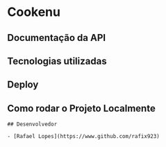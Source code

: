 # Cookenu

## Documentação da API

## Tecnologias utilizadas

## Deploy

## Como rodar o Projeto Localmente

<!-- Clone the project

```bash
  git clone https://link-to-project
```

Go to the project directory

```bash
  cd my-project
```

Install dependencies

```bash
  npm install
```

Start the server

```bash
  npm run start -->
```
## Desenvolvedor

- [Rafael Lopes](https://www.github.com/rafix923)
